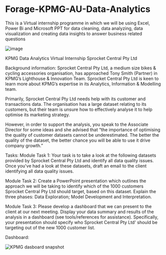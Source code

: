 # Forage-KPMG-AU-Data-Analytics
This is a Virtual internship programme in which we will be using Excel, Power Bi and Microsoft PPT for data cleaning, data analyzing, data visualization and creating data insights to answer business related questions


![image](https://github.com/Akash7142/Forage-KPMG-AU-Data-Analytics/assets/131694327/b5f6222d-2ff4-4004-8060-d3d9272b7c38)

KPMG Data Analytics Virtual Internship
Sprocket Central Pty Ltd

Background information:
Sprocket Central Pty Ltd, a medium size bikes & cycling accessories organisation, has approached Tony Smith (Partner) in KPMG’s Lighthouse & Innovation Team. Sprocket Central Pty Ltd is keen to learn more about KPMG’s expertise in its Analytics, Information & Modelling team. 

Primarily, Sprocket Central Pty Ltd needs help with its customer and transactions data. The organisation has a large dataset relating to its customers, but their team is unsure how to effectively analyse it to help optimise its marketing strategy. 

However, in order to support the analysis, you speak to the Associate Director for some ideas and she advised that “the importance of optimising the quality of customer datasets cannot be underestimated. The better the quality of the dataset, the better chance you will be able to use it drive company growth.”

Tasks:
Module Task 1:
Your task is to take a look at the following datasets provided by Sprocket Central Pty Ltd and identify all data quality issues. Once you've had a look at these datasets, draft an email to the client identifying all data quality issues.

Module Task 2:
Create a PowerPoint presentation which outlines the approach we will be taking to identify which of the 1000 customers Sprocket Central Pty Ltd should target, based on this dataset. Explain the three phases:  Data Exploration; Model Development and Interpretation.

Module Task 3:
Please develop a dashboard that we can present to the client at our next meeting. Display your data summary and results of the analysis in a dashboard (see tools/references for assistance). Specifically, your presentation should specify who Sprocket Central Pty Ltd' should be targeting out of the new 1000 customer list.


Dashboard: 

![KPMG dasboard snapshot](https://github.com/Akash7142/Forage-KPMG-AU-Data-Analytics/assets/131694327/b4050e78-302c-4486-b3ce-e6f70fb6f3fe)
